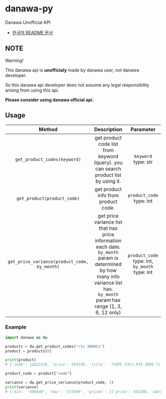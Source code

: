 # danawa-py
Danawa Unofficial API

- [한국어 README 문서](./README_ko.md)

## NOTE
Warning!

This danawa api is **unofficialy** made by danawa user, not danawa developer.

So this danawa api developer does not assume any legal responsibility arising from using this api.

**Please consider using danawa official api.**

## Usage
|Method|Description|Parameter|
|:--:|:---:|:---:|
|`get_product_codes(keyword)`|get product code list from keyword (query). you can search product list by using it.|`keyword` type: str|
|`get_product(product_code)`|get product info from product code.|`product_code` type: int|
|`get_price_variance(product_code, by_month)`|get price variance list that has price information each date. `by_month` param is determined by how many info variance list has. `by_month` param has range (1, 3, 6, 12 only)|`product_code` type: int, `by_month` type: int|

### Example
```python
import danawa as dw

products = dw.get_product_codes("rtx 3060ti")
product = products[0]

print(product)
# {'code': 12822224, 'price': 593130, 'title': '이엠텍 지포스 RTX 3060 Ti STORM X Dual OC D6 8GB'}

product_code = product["code"]

variance = dw.get_price_variance(product_code, 1)
print(variance)
# {'min': '498440', 'max': '573590', 'prices': [{'price': 561500, 'date': '09-27', 'full_date': '22-09-27'}, {'price': 498440, 'date': '10-04', 'full_date': '22-10-04'} ...}
```
